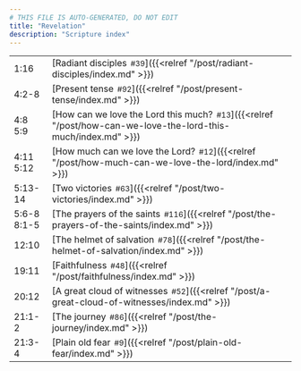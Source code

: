 ```yaml
---
# THIS FILE IS AUTO-GENERATED, DO NOT EDIT
title: "Revelation"
description: "Scripture index"
---
```


|  |  |
| --- | --- |
| 1:16 | [Radiant disciples<span style="font-size:smaller; padding-left:0.5em;">#39</span>]({{<relref "/post/radiant-disciples/index.md" >}}) |
| 4:2-8 | [Present tense<span style="font-size:smaller; padding-left:0.5em;">#92</span>]({{<relref "/post/present-tense/index.md" >}}) |
| 4:8 <br/> 5:9 | [How can we love the Lord this much?<span style="font-size:smaller; padding-left:0.5em;">#13</span>]({{<relref "/post/how-can-we-love-the-lord-this-much/index.md" >}}) |
| 4:11 <br/> 5:12 | [How much can we love the Lord?<span style="font-size:smaller; padding-left:0.5em;">#12</span>]({{<relref "/post/how-much-can-we-love-the-lord/index.md" >}}) |
| 5:13-14 | [Two victories<span style="font-size:smaller; padding-left:0.5em;">#63</span>]({{<relref "/post/two-victories/index.md" >}}) |
| 5:6-8 <br/> 8:1-5 | [The prayers of the saints<span style="font-size:smaller; padding-left:0.5em;">#116</span>]({{<relref "/post/the-prayers-of-the-saints/index.md" >}}) |
| 12:10 | [The helmet of salvation<span style="font-size:smaller; padding-left:0.5em;">#78</span>]({{<relref "/post/the-helmet-of-salvation/index.md" >}}) |
| 19:11 | [Faithfulness<span style="font-size:smaller; padding-left:0.5em;">#48</span>]({{<relref "/post/faithfulness/index.md" >}}) |
| 20:12 | [A great cloud of witnesses<span style="font-size:smaller; padding-left:0.5em;">#52</span>]({{<relref "/post/a-great-cloud-of-witnesses/index.md" >}}) |
| 21:1-2 | [The journey<span style="font-size:smaller; padding-left:0.5em;">#86</span>]({{<relref "/post/the-journey/index.md" >}}) |
| 21:3-4 | [Plain old fear<span style="font-size:smaller; padding-left:0.5em;">#9</span>]({{<relref "/post/plain-old-fear/index.md" >}}) |
